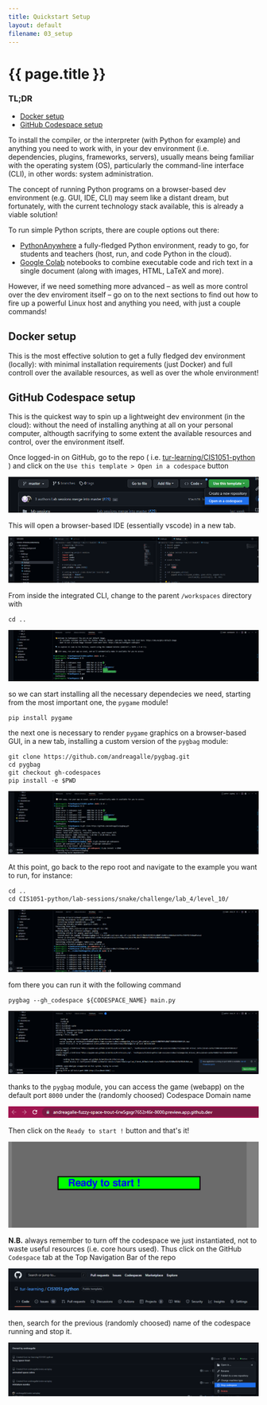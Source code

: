 ```yaml
---
title: Quickstart Setup
layout: default
filename: 03_setup
--- 
```


<h1>{{ page.title }}</h1>

### TL;DR

- [Docker setup](#docker-setup)
- [GitHub Codespace setup](#github-codespace-setup)

To install the compiler, or the interpreter (with Python for example) and anything you need to work with, in your dev environment (i.e. dependencies, plugins, frameworks, servers), usually means being familiar with the operating system (OS), particularly the command-line interface (CLI), in other words: system administration.

The concept of running Python programs on a browser-based dev environment (e.g. GUI, IDE, CLI) may seem like a distant dream, but fortunately, with the current technology stack available, this is already a viable solution!

To run simple Python scripts, there are couple options out there:

- [PythonAnywhere](https://www.pythonanywhere.com/) a fully-fledged Python environment, ready to go, for students and teachers (host, run, and code Python in the cloud).
- [Google Colab](https://colab.research.google.com/) notebooks to combine executable code and rich text in a single document (along with images, HTML, LaTeX and more).

However, if we need something more advanced &ndash; as well as more control over the dev enviroment itself &ndash; go on to the next sections to find out how to fire up a powerful Linux host and anything you need, with just a couple commands!

## Docker setup

This is the most effective solution to get a fully fledged dev environment (locally): with minimal installation requirements (just Docker) and full controll over the available resources, as well as over the whole environment!

## GitHub Codespace setup 

This is the quickest way to spin up a lightweight dev environment (in the cloud): without the need of installing anything at all on your personal computer, althougth sacrifying to some extent the available resources and control, over the environment itself.

Once logged-in on GitHub, go to the repo ( i.e. [tur-learning/CIS1051-python](https://github.com/tur-learning/CIS1051-python/tree/master) ) and click on the `Use this template > Open in a codespace` button 

![Open Codespace](https://raw.githubusercontent.com/tur-learning/CIS1051-python/gh-pages/lectures/notebooks/img/open_codespace.png)

This will open a browser-based IDE (essentially vscode) in a new tab.

![IDE Codespace](https://raw.githubusercontent.com/tur-learning/CIS1051-python/gh-pages/lectures/notebooks/img/ide_codespace.png)

From inside the integrated CLI, change to the parent `/workspaces` directory with 

    cd ..

![CLI Codespace](https://raw.githubusercontent.com/tur-learning/CIS1051-python/gh-pages/lectures/notebooks/img/cli_codespace.png)

so we can start installing all the necessary dependecies we need, starting from the most important one, the `pygame` module!

    pip install pygame

the next one is necessary to render `pygame` graphics on a browser-based GUI, in a new tab, installing a custom version of the `pygbag` module:

    git clone https://github.com/andreagalle/pygbag.git
    cd pygbag
    git checkout gh-codespaces
    pip install -e $PWD

![pygbag Codespace](https://raw.githubusercontent.com/tur-learning/CIS1051-python/gh-pages/lectures/notebooks/img/pygbag_codespace.png)

At this point, go back to the repo root and navigate to the example you want to run, for instance:

    cd ..
    cd CIS1051-python/lab-sessions/snake/challenge/lab_4/level_10/

![challenge Codespace](https://raw.githubusercontent.com/tur-learning/CIS1051-python/gh-pages/lectures/notebooks/img/challenge_codespace.png)

fom there you can run it with the following command

    pygbag --gh_codespace ${CODESPACE_NAME} main.py

![port Codespace](https://raw.githubusercontent.com/tur-learning/CIS1051-python/gh-pages/lectures/notebooks/img/port_codespace.png)

thanks to the `pygbag` module, you can access the game (webapp) on the default port `8000` under the (randomly choosed) Codespace Domain name

![URL Codespace](https://raw.githubusercontent.com/tur-learning/CIS1051-python/gh-pages/lectures/notebooks/img/url_codespace.png)

Then click on the `Ready to start !` button and that's it!

![Ready Codespace](https://raw.githubusercontent.com/tur-learning/CIS1051-python/gh-pages/lectures/notebooks/img/ready_codespace.png)

**N.B.** always remember to turn off the codespace we just instantiated, not to waste useful resources (i.e. core hours used). Thus click on the GitHub `Codespace` tab at the Top Navigation Bar of the repo

![Bar Codespace](https://raw.githubusercontent.com/tur-learning/CIS1051-python/gh-pages/lectures/notebooks/img/bar_codespace.png)

then, search for the previous (randomly choosed) name of the codespace running and stop it.

![Stop Codespace](https://raw.githubusercontent.com/tur-learning/CIS1051-python/gh-pages/lectures/notebooks/img/stop_codespace.png)

